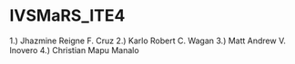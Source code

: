 # IVSMaRS_ITE4
1.) Jhazmine Reigne F. Cruz
2.) Karlo Robert C. Wagan
3.) Matt Andrew V. Inovero
4.) Christian Mapu Manalo
